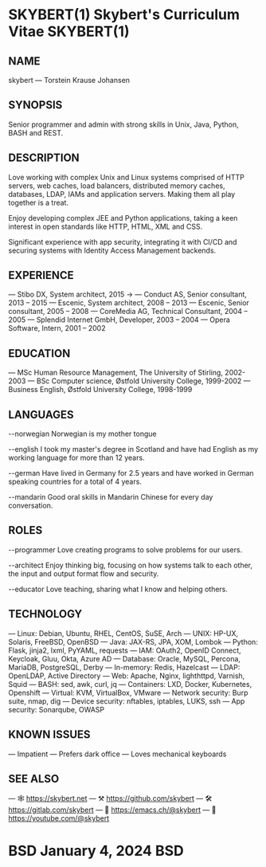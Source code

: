 ﻿
# SKYBERT(1)         Skybert's Curriculum Vitae             SKYBERT(1)


## NAME
skybert — Torstein Krause Johansen


## SYNOPSIS
Senior programmer and admin with strong skills in Unix, Java, Python, BASH and REST.


## DESCRIPTION
Love working with complex Unix and Linux systems comprised of HTTP servers, web caches, load balancers, distributed memory caches, databases, LDAP, IAMs and application servers. Making them all play together is a treat.

Enjoy developing complex JEE and Python applications, taking a keen interest in open standards like HTTP, HTML, XML and CSS.

Significant experience with app security, integrating it with CI/CD and securing systems with Identity Access Management backends.


## EXPERIENCE
— Stibo DX, System architect, 2015 →
— Conduct AS, Senior consultant, 2013 – 2015
— Escenic, System architect, 2008 – 2013
— Escenic, Senior consultant, 2005 – 2008
— CoreMedia AG, Technical Consultant, 2004 – 2005
— Splendid Internet GmbH, Developer, 2003 – 2004
— Opera Software, Intern, 2001 – 2002


## EDUCATION
— MSc Human Resource Management, The University of Stirling, 2002-2003
— BSc Computer science, Østfold University College, 1999-2002
— Business English, Østfold University College, 1998-1999


## LANGUAGES
--norwegian  Norwegian is my mother tongue

--english    I took my master's degree in Scotland and have had English as my working language for more than 12 years.

--german     Have lived in Germany for 2.5 years and have worked in German speaking countries for a total of 4 years.

--mandarin   Good oral skills in Mandarin Chinese for every day conversation.


## ROLES
--programmer Love creating programs to solve problems for our users.

--architect  Enjoy thinking big, focusing on how systems talk to each other, the input and output format flow and security.

--educator   Love teaching, sharing what I know and helping others.


## TECHNOLOGY
— Linux: Debian, Ubuntu, RHEL, CentOS, SuSE, Arch
— UNIX: HP-UX, Solaris, FreeBSD, OpenBSD
— Java: JAX-RS, JPA, XOM, Lombok
— Python: Flask, jinja2, lxml, PyYAML, requests
— IAM: OAuth2, OpenID Connect, Keycloak, Gluu, Okta, Azure AD
— Database: Oracle, MySQL, Percona, MariaDB, PostgreSQL, Derby
— In-memory: Redis, Hazelcast
— LDAP: OpenLDAP, Active Directory
— Web: Apache, Nginx, lighthttpd, Varnish, Squid
— BASH: sed, awk, curl, jq
— Containers: LXD, Docker, Kubernetes, Openshift
— Virtual: KVM, VirtualBox, VMware
— Network security: Burp suite, nmap, dig
— Device security: nftables, iptables, LUKS, ssh
— App security: Sonarqube, OWASP


## KNOWN ISSUES
— Impatient
— Prefers dark office
— Loves mechanical keyboards


## SEE ALSO
— 🕸️ https://skybert.net
— ⚒️ https://github.com/skybert
— 🛠️ https://gitlab.com/skybert
— 🦣 https://emacs.ch/@skybert
— 🎥 https://youtube.com/@skybert

# BSD                       January 4, 2024                          BSD
